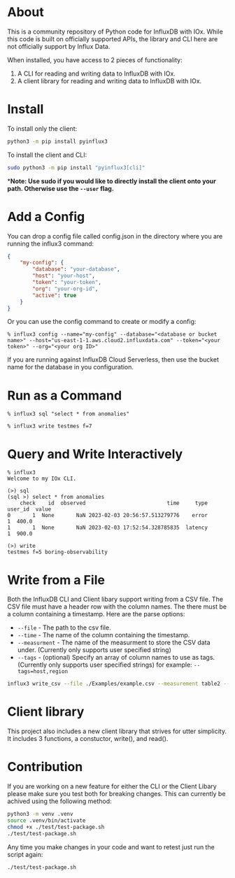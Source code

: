 # About
This is a community repository of Python code for InfluxDB with IOx. While this code is built on officially supported APIs, the library and CLI here are not officially support by Influx Data. 

When installed, you have access to 2 pieces of functionality:
1. A CLI for reading and writing data to InfluxDB with IOx.
2. A client library for reading and writing data to InfluxDB with IOx.

# Install
To install only the client:
```bash
python3 -m pip install pyinflux3
```
To install the client and CLI:
```bash
sudo python3 -m pip install "pyinflux3[cli]"
```
***Note: Use sudo if you would like to directly install the client onto your path. Otherwise use the `--user` flag.**

# Add a Config
You can drop a config file called config.json in the directory where you are running the influx3 command:

```json
{
    "my-config": {
        "database": "your-database",
        "host": "your-host",
        "token": "your-token",
        "org": "your-org-id",
        "active": true
    }
}
```

Or you can use the config command to create or modify a config:
```
% influx3 config --name="my-config" --database="<database or bucket name>" --host="us-east-1-1.aws.cloud2.influxdata.com" --token="<your token>" --org="<your org ID>"
```

If you are running against InfluxDB Cloud Serverless, then use the bucket name for the database in you configuration.

# Run as a Command
```
% influx3 sql "select * from anomalies"
```

```
% influx3 write testmes f=7 
```

# Query and Write Interactively


```
% influx3
Welcome to my IOx CLI.

(>) sql
(sql >) select * from anomalies
    check    id  observed                          time     type user_id  value
0       1  None       NaN 2023-02-03 20:56:57.513279776    error       1  400.0
1       1  None       NaN 2023-02-03 17:52:54.328785835  latency       1  900.0
```

```
(>) write 
testmes f=5 boring-observability
```

# Write from a File
Both the InfluxDB CLI and Client libary support writing from a CSV file. The CSV file must have a header row with the column names. The there must be a column containing a timestamp. Here are the parse options:
* `--file` - The path to the csv file.
* `--time` - The name of the column containing the timestamp.
* `--measurment` - The name of the measurment to store the CSV data under. (Currently only supports user specified string)
* `--tags` - (optional) Specify an array of column names to use as tags. (Currently only supports user specified strings) for example: `--tags=host,region`

```bash
influx3 write_csv --file ./Examples/example.csv --measurement table2 --time Date --tags host,region
```


# Client library
This project also includes a new client library that strives for utter simplicity. It includes 3 functions, a constuctor, write(), and read().

# Contribution
If you are working on a new feature for either the CLI or the Client Libary please make sure you test both for breaking changes. This can currently be achived using the following method:
```bash
python3 -m venv .venv
source .venv/bin/activate
chmod +x ./test/test-package.sh 
./test/test-package.sh 
```
Any time you make changes in your code and want to retest just run the script again:
```
./test/test-package.sh 
```

